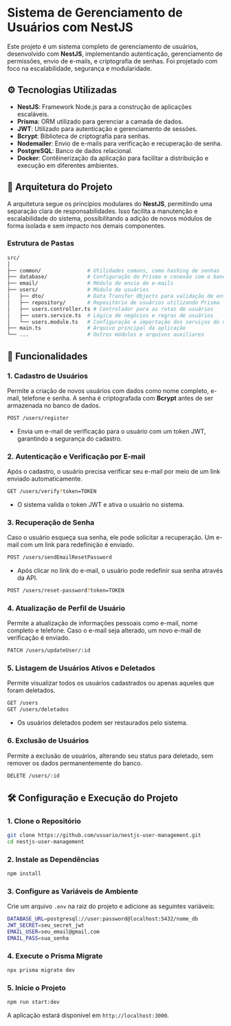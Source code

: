 # Sistema de Gerenciamento de Usuários com NestJS

Este projeto é um sistema completo de gerenciamento de usuários, desenvolvido com **NestJS**, implementando autenticação, gerenciamento de permissões, envio de e-mails, e criptografia de senhas. Foi projetado com foco na escalabilidade, segurança e modularidade.

## ⚙️ Tecnologias Utilizadas

- **NestJS**: Framework Node.js para a construção de aplicações escaláveis.
- **Prisma**: ORM utilizado para gerenciar a camada de dados.
- **JWT**: Utilizado para autenticação e gerenciamento de sessões.
- **Bcrypt**: Biblioteca de criptografia para senhas.
- **Nodemailer**: Envio de e-mails para verificação e recuperação de senha.
- **PostgreSQL**: Banco de dados relacional.
- **Docker**: Contêinerização da aplicação para facilitar a distribuição e execução em diferentes ambientes.

## 📁 Arquitetura do Projeto

A arquitetura segue os princípios modulares do **NestJS**, permitindo uma separação clara de responsabilidades. Isso facilita a manutenção e escalabilidade do sistema, possibilitando a adição de novos módulos de forma isolada e sem impacto nos demais componentes.

### Estrutura de Pastas

```bash
src/
│
├── common/               # Utilidades comuns, como hashing de senhas
├── database/             # Configuração do Prisma e conexão com o banco de dados
├── email/                # Módulo de envio de e-mails
├── users/                # Módulo de usuários
│   ├── dto/              # Data Transfer Objects para validação de entradas
│   ├── repository/       # Repositório de usuários utilizando Prisma
│   ├── users.controller.ts # Controlador para as rotas de usuários
│   ├── users.service.ts  # Lógica de negócios e regras de usuários
│   └── users.module.ts   # Configuração e importação dos serviços do módulo
├── main.ts               # Arquivo principal da aplicação
└── ...                   # Outros módulos e arquivos auxiliares
```

## 🚀 Funcionalidades

### 1. **Cadastro de Usuários**
Permite a criação de novos usuários com dados como nome completo, e-mail, telefone e senha. A senha é criptografada com **Bcrypt** antes de ser armazenada no banco de dados.

```bash
POST /users/register
```

- Envia um e-mail de verificação para o usuário com um token JWT, garantindo a segurança do cadastro.

### 2. **Autenticação e Verificação por E-mail**
Após o cadastro, o usuário precisa verificar seu e-mail por meio de um link enviado automaticamente.

```bash
GET /users/verify?token=TOKEN
```

- O sistema valida o token JWT e ativa o usuário no sistema.

### 3. **Recuperação de Senha**
Caso o usuário esqueça sua senha, ele pode solicitar a recuperação. Um e-mail com um link para redefinição é enviado.

```bash
POST /users/sendEmailResetPassword
```

- Após clicar no link do e-mail, o usuário pode redefinir sua senha através da API.

```bash
POST /users/reset-password?token=TOKEN
```

### 4. **Atualização de Perfil de Usuário**
Permite a atualização de informações pessoais como e-mail, nome completo e telefone. Caso o e-mail seja alterado, um novo e-mail de verificação é enviado.

```bash
PATCH /users/updateUser/:id
```

### 5. **Listagem de Usuários Ativos e Deletados**
Permite visualizar todos os usuários cadastrados ou apenas aqueles que foram deletados.

```bash
GET /users
GET /users/deletados
```

- Os usuários deletados podem ser restaurados pelo sistema.

### 6. **Exclusão de Usuários**
Permite a exclusão de usuários, alterando seu status para deletado, sem remover os dados permanentemente do banco.

```bash
DELETE /users/:id
```

## 🛠️ Configuração e Execução do Projeto

### 1. Clone o Repositório

```bash
git clone https://github.com/usuario/nestjs-user-management.git
cd nestjs-user-management
```

### 2. Instale as Dependências

```bash
npm install
```

### 3. Configure as Variáveis de Ambiente

Crie um arquivo `.env` na raiz do projeto e adicione as seguintes variáveis:

```bash
DATABASE_URL=postgresql://user:password@localhost:5432/nome_db
JWT_SECRET=seu_secret_jwt
EMAIL_USER=seu_email@gmail.com
EMAIL_PASS=sua_senha
```

### 4. Execute o Prisma Migrate

```bash
npx prisma migrate dev
```

### 5. Inicie o Projeto

```bash
npm run start:dev
```

A aplicação estará disponível em `http://localhost:3000`.
